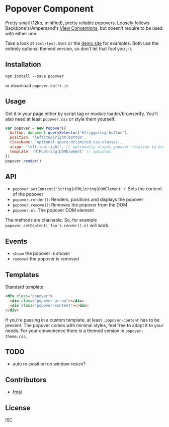 # Popover Component
Pretty small (12kb, minified), pretty reliable popovers.
Loosely follows Backbone's/Ampersand's [View Conventions](http://ampersandjs.com/learn/view-conventions),
but doesn't require to be used with either one.

Take a look at `test/test.html` or the [demo site](https://klaemo.github.io/popover) for examples. Both use the entirely optional themed version, so don't let that fool you ;-).

## Installation

```
npm install --save popover
```
or download `popover.built.js`

## Usage

Get it in your page either by script tag or module loader/browserify.
You'll also need at least `popover.css` or style them yourself.

```javascript
var popover = new Popover({
  button: document.querySelector('#triggering-button'),
  position: 'left|top|right|bottom',
  className: 'optional space-delimited css-classes',
  align: 'left|top|right', // optionally aligns popover relative to button
  template: 'HTMLString|DOMElement' // optional
})
popover.render()
```

## API

- `popover.setContent('String|HTMLString|DOMElement')`: Sets the content of the popover
- `popover.render()`: Renders, positions and displays the popover
- `popover.remove()`: Removes the popover from the DOM
- `popover.el`: The popover DOM element

The methods are chainable. So, for example `popover.setContent('foo').render().el` will work.

## Events

  - `shown` the popover is shown
  - `removed` the popover is removed

## Templates

Standard template:
```html
<div class="popover">
  <div class="popover-arrow"></div>
  <div class="popover-content"></div>
</div>
```

If you're passing in a custom template, at least `.popover-content` has to be present.
The popover comes with minimal styles, feel free to adapt it to your needs. For your convenience
there is a themed version in `popover-theme.css`.

## TODO

- auto re-position on window resize?

## Contributors

- [fmal](https://github.com/fmal)

## License
ISC
